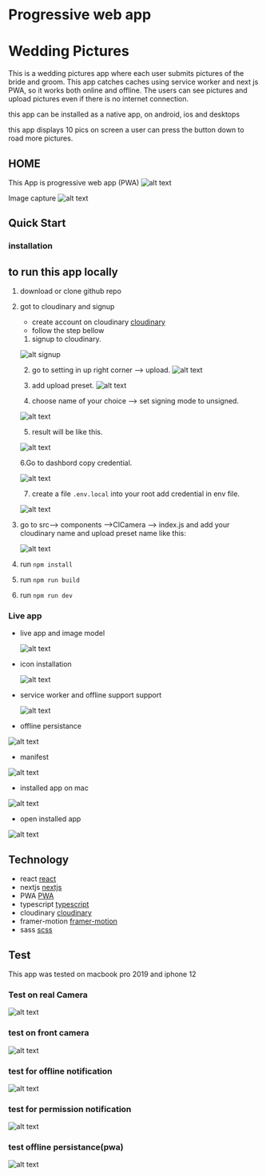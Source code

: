 # Progressive web app
# Wedding Pictures

This is a wedding pictures app where each user submits pictures of the bride and groom. This app catches caches using service worker and next js PWA, so it works both online and offline. The users can see pictures and upload pictures even if there is no internet connection.

this app can be installed as a native app, on android, ios and desktops

this app displays 10 pics on screen a user can press the button down to road more pictures.

## HOME

This App is progressive web app (PWA)
   ![alt text](public/pwa.png)


Image capture
   ![alt text](public/camera.png)


## Quick Start
### installation

## to run this app locally
1. download or clone github repo

2. got to cloudinary and signup
   - create account on cloudinary [cloudinary](https://cloudinary.com/)
   - follow the step bellow

   1. signup to cloudinary.

   ![alt signup](public/cloud0.png)

   2. go to setting in up right corner --> upload.
   ![alt text](public/cloud1.png)

   3. add upload preset.
   ![alt text](public/cloud2.png)

   4. choose name of your choice --> set signing mode to unsigned.

   ![alt text](public/cloud3.png)

   5. result will be like this.

   ![alt text](public/cloud4.png)

   6.Go to dashbord copy credential.

   ![alt text](public/cloud5.png)

   7. create a file `.env.local` into your root add credential in env file.

   ![alt text](public/env.png)

3. go to src--> components -->ClCamera --> index.js and add your cloudinary name and upload preset name like this:

   ![alt text](public/code.png) 

4. run `npm install`
5. run `npm run build`
6. run `npm run dev`


### Live app
- live app and image model

  ![alt text](public/model.gif)

- icon installation

  ![alt text](public/service.png)

- service worker and offline support support

  ![alt text](public/offline.png)

- offline persistance

 ![alt text](public/offline2.gif)

- manifest

 ![alt text](public/iconinsta.png)

- installed app on mac

 ![alt text](public/install.png)

- open installed app

 ![alt text](public/install.gif)



## Technology
- react [react](https://reactjs.org/)
- nextjs [nextjs](https://nextjs.org/)
- PWA    [PWA](https://web.dev/progressive-web-apps/)
- typescript [typescript](https://www.typescriptlang.org/)
- cloudinary [cloudinary](https://cloudinary.com/)
- framer-motion [framer-motion](https://www.framer.com/motion/)
- sass [scss](https://sass-lang.com/documentation/syntax)

## Test

This app was tested on macbook pro 2019
and iphone 12
### Test on real Camera
 ![alt text](public/test4.png)

### test on front camera
 ![alt text](public/test2.png)

### test for offline notification
 ![alt text](public/test3.png)

### test for permission notification
![alt text](public/test1.png)

### test offline persistance(pwa)
![alt text](public/test5.png)






